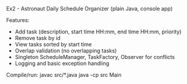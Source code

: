 Ex2 - Astronaut Daily Schedule Organizer (plain Java, console app)

Features:
- Add task (description, start time HH:mm, end time HH:mm, priority)
- Remove task by id
- View tasks sorted by start time
- Overlap validation (no overlapping tasks)
- Singleton ScheduleManager, TaskFactory, Observer for conflicts
- Logging and basic exception handling

Compile/run:
javac src/*.java
java -cp src Main
